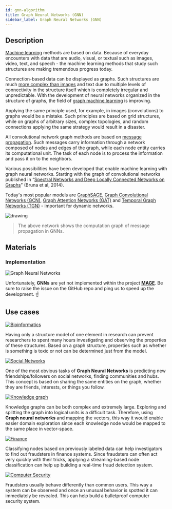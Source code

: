 ```yaml
---
id: gnn-algorithm
title: Graph Neural Networks (GNN)
sidebar_label: Graph Neural Networks (GNN)
---
```


## Description

[Machine learning](https://en.wikipedia.org/wiki/Machine_learning) methods are based on data. Because of everyday encounters with data that are audio, visual, or textual such as images, video, text, and speech - the machine learning methods that study such structures are making tremendous progress today.

Connection-based data can be displayed as graphs. Such structures are much [more complex than images](https://towardsdatascience.com/machine-learning-on-graphs-part-1-9ec3b0bd6abc) and text due to multiple levels of connectivity in the structure itself which is completely irregular and unpredictable. With the development of neural networks organized in the structure of graphs, the field of [graph machine learning](https://arxiv.org/abs/2005.03675) is improving.

Applying the same principle used, for example, in images (convolutions) to graphs would be a mistake. Such principles are based on grid structures, while on graphs of arbitrary sizes, complex topologies, and random connections applying the same strategy would result in a disaster.

All convolutional network graph methods are based on [message propagation](https://en.wikipedia.org/wiki/Belief_propagation). Such messages carry information through a network composed of nodes and edges of the graph, while each node entity carries its computational unit. The task of each node is to process the information and pass it on to the neighbors.

Various possibilities have been developed that enable machine learning with graph neural networks. Starting with the graph of convolutional networks published in “[Spectral Networks and Deep Locally Connected Networks on Graphs](https://arxiv.org/abs/1312.6203)” (Bruna et al, 2014).

Today's most popular models are [GraphSAGE](https://arxiv.org/abs/1706.02216), [Graph Convolutional Networks (GCN)](https://arxiv.org/abs/1609.02907), 
[Graph Attention Networks (GAT)](https://arxiv.org/abs/1710.10903) and [Temporal Graph Networks (TGN)](https://arxiv.org/abs/2006.10637) - important for dynamic networks.

<img src="https://i.imgur.com/nUI6x82.png" alt="drawing"/>

> The above network shows the computation graph of message propagation in GNNs.


## Materials

### Implementation

![Graph Neural Networks](https://img.shields.io/badge/Not_implemented-EB3434?style=for-the-badge&logo=github&logoColor=white)

Unfortunately, **GNNs** are yet not implemented within the project [**MAGE**](https://github.com/memgraph/mage). Be sure to raise the issue on the GitHub repo and ping us to speed up the development. :point_up:
## Use cases

[![Bioinformatics](https://img.shields.io/badge/Bioinformatics-Application-8A477F?style=for-the-badge)](/mage/applications/bioinformatics-application)

Having only a structure model of one element in research can prevent researchers to spent many hours investigating and observing the properties of these structures. Based on a graph structure, properties such as whether is something is toxic or not can be determined just from the model.

[![Social Networks](https://img.shields.io/badge/Social_Networks-Application-8A477F?style=for-the-badge)](/mage/applications/social-media-application)

One of the most obvious tasks of **Graph Neural Networks** is predicting new friendships/followers on social networks, finding communities and hubs. This concept is based on sharing the same entities on the graph, whether they are friends, interests, or things you follow.

[![Knowledge graph](https://img.shields.io/badge/Knowledge_graphs-Application-8A477F?style=for-the-badge)](/mage/applications/knowledge-graph-application)

Knowledge graphs can be both complex and extremely large. Exploring and splitting the graph into logical units is a difficult task. Therefore, using **Graph neural networks** and mapping the vectors, this way it would enable easier domain exploration since each knowledge node would be mapped to the same place in vector-space.

[![Finance](https://img.shields.io/badge/Finance-Application-8A477F?style=for-the-badge)](/mage/applications/finance-application)

Classifying nodes based on previously labeled data can help investigators to find out fraudsters in finance systems. Since fraudsters can often act very quickly with their tricks, applying a streaming-based node classification can help up building a real-time fraud detection system.

[![Computer Security](https://img.shields.io/badge/Computer_Security-Application-8A477F?style=for-the-badge)](/mage/applications/computer-security-application)

Fraudsters usually behave differently than common users. This way a system can be observed and once an unusual behavior is spotted it can immediately be revealed. This can help build a bulletproof computer security system.
